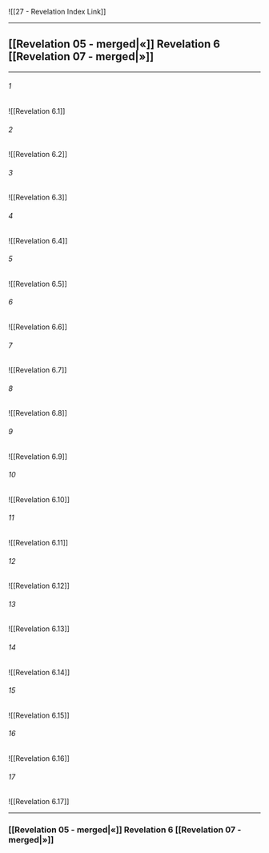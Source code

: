 ![[27 - Revelation Index Link]]

---
##  [[Revelation 05 - merged|«]] Revelation 6 [[Revelation 07 - merged|»]]

---

###### 1
![[Revelation 6.1]] 

###### 2
![[Revelation 6.2]] 

###### 3
![[Revelation 6.3]] 

###### 4
![[Revelation 6.4]]

###### 5 
![[Revelation 6.5]] 

###### 6
![[Revelation 6.6]] 

###### 7
![[Revelation 6.7]] 

###### 8
![[Revelation 6.8]] 

###### 9
![[Revelation 6.9]] 

###### 10
![[Revelation 6.10]] 

###### 11
![[Revelation 6.11]] 

###### 12
![[Revelation 6.12]]

###### 13
![[Revelation 6.13]] 

###### 14
![[Revelation 6.14]] 

###### 15
![[Revelation 6.15]]

###### 16
![[Revelation 6.16]] 

###### 17
![[Revelation 6.17]]


---
###  [[Revelation 05 - merged|«]] Revelation 6 [[Revelation 07 - merged|»]]